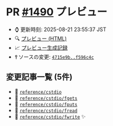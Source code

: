 # PR [\#1490](https://github.com/cpprefjp/site/pull/1490) プレビュー
- &#x231a; 更新時刻: 2025-08-21 23:55:37 JST
- &#x1f50d; [プレビュー (HTML)](https://cpprefjp.github.io/site/gen/pull/1490)
- &#x1f4c8; [プレビュー生成記録](https://github.com/cpprefjp/site/actions?query=event%3Apull_request_target+branch%3Amaster)
- **&#x2AEF;** ソースの変更: [`4715e9b..f596c4c`](https://github.com/cpprefjp/site/compare/4715e9bb94211363ca13b15572ead400728a0c0a..f596c4c80a11d09c624780bc20fec2a91fb5463d)

## 変更記事一覧 (5件)

- &#x1f4dd; [`reference/cstdio`](https://cpprefjp.github.io/site/gen/pull/1490/reference/cstdio.html)
- &#x1f4dd; [`reference/cstdio/fgets`](https://cpprefjp.github.io/site/gen/pull/1490/reference/cstdio/fgets.html)
- &#x1f4dd; [`reference/cstdio/fputs`](https://cpprefjp.github.io/site/gen/pull/1490/reference/cstdio/fputs.html)
- &#x1f4dd; [`reference/cstdio/fread`](https://cpprefjp.github.io/site/gen/pull/1490/reference/cstdio/fread.html)
- &#x1f4dd; [`reference/cstdio/fwrite`](https://cpprefjp.github.io/site/gen/pull/1490/reference/cstdio/fwrite.html) &#x2728;
